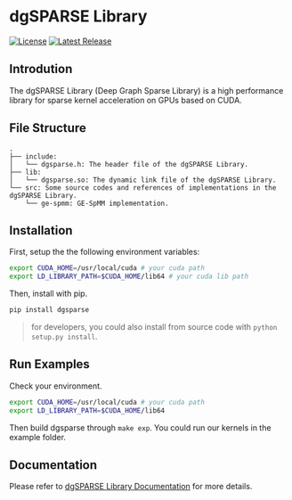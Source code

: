 # dgSPARSE Library

[![License](https://img.shields.io/badge/License-Apache%202.0-blue.svg)](./LICENSE)
[![Latest Release](https://img.shields.io/github/v/release/dgsparse/dgsparse-library)](https://github.com/dgSPARSE/dgSPARSE-Library/releases/)

## Introdution

The dgSPARSE Library (Deep Graph Sparse Library) is a high performance library for sparse kernel acceleration on GPUs based on CUDA.

## File Structure

```
.
├── include:
│   └── dgsparse.h: The header file of the dgSPARSE Library.
├── lib:
│   └── dgsparse.so: The dynamic link file of the dgSPARSE Library.
└── src: Some source codes and references of implementations in the dgSPARSE Library.
    └── ge-spmm: GE-SpMM implementation.
```

## Installation

First, setup the the following environment variables:

```bash
export CUDA_HOME=/usr/local/cuda # your cuda path
export LD_LIBRARY_PATH=$CUDA_HOME/lib64 # your cuda lib path
```

Then, install with pip.

```bash
pip install dgsparse
```

> for developers, you could also install from source code with `python setup.py install`.

## Run Examples

Check your environment.

```bash
export CUDA_HOME=/usr/local/cuda # your cuda path
export LD_LIBRARY_PATH=$CUDA_HOME/lib64
```

Then build dgsparse through `make exp`.
You could run our kernels in the example folder.

## Documentation

Please refer to [dgSPARSE Library Documentation](https://dgsparse.github.io/dgSPARSE-doc/) for more details.
